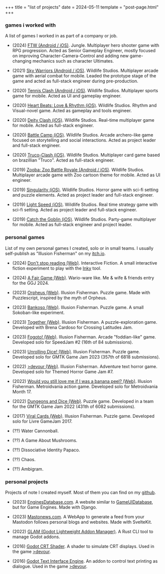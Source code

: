 +++
title = "list of projects"
date = 2024-05-11
template = "post-page.html"
+++

### games i worked with

A list of games I worked in as part of a company or job.

- (2024) [FTW (Android / iOS)](https://play.google.com/store/apps/details?id=com.jungle.development.ftw&hl=en_US&pli=1). Jungle. Multiplayer hero shooter game with RPG progression. Acted as Senior Gameplay Engineer, mostly focused on improving Character-Camera-Control and adding new game-changing mechanics such as character Ultimates.

- (2021) [Sky Warriors (Android / iOS)](https://apps.apple.com/us/app/sky-warriors-airplane-games/id1572323748). Wildlife Studios. Multiplayer arcade game with aerial combat for mobile. Leaded the prototype stage of the game and acted as full-stack engineer during pre-production.

- (2020) [Tennis Clash (Android / iOS)](https://apps.apple.com/app/id1346179411). Wildlife Studios. Multiplayer sports game for mobile. Acted as UI and gameplay engineer.

- (2020) [Heart Beats: Love & Rhythm (iOS)](https://apps.apple.com/app/id1505808518). Wildlife Studios. Rhythm and Visual-novel game. Acted as gameplay and tools engineer.

- (2020) [Deity Clash (iOS)](https://apps.apple.com/app/id1530685906). Wildlife Studios. Real-time multiplayer game for mobile. Acted as full-stack engineer.

- (2020) [Battle Camp (iOS)](https://apps.apple.com/app/id1542474850). Wildlife Studios. Arcade archero-like game focused on storytelling and social interactions. Acted as project leader and full-stack engineer.

- (2020) [Truco-Clash (iOS)](https://apps.apple.com/us/app/truco-clash/id1567974128). Wildlife Studios. Multiplayer card game based on brazillian "Truco". Acted as full-stack engineer.

- (2019) [Zooba: Zoo Battle Royale (Android / iOS)](https://apps.apple.com/app/id1459402952). Wildlife Studios. Multiplayer arcade game with Zoo cartoon theme for mobile. Acted as UI engineer.

- (2019) [Singularity (iOS)](https://apps.apple.com/app/id1457836626). Wildlife Studios. Horror game with sci-fi setting and puzzle elements. Acted as project leader and full-stack engineer.

- (2019) [Light Speed (iOS)](https://apps.apple.com/app/id1470280425). Wildlife Studios. Real time strategy game with sci-fi setting. Acted as project leader and full-stack engineer.

- (2019) [Catch the Goblin (iOS)](https://apps.apple.com/app/id1491073637). Wildlife Studios. Party-game multiplayer for mobile. Acted as full-stack engineer and project leader.

### personal games

List of my own personal games I created, solo or in small teams. I usually self-publish as "Illusion Fisherman" on my [itch.io](https://illusion-fisherman.itch.io/).

- (2024) [Don't stop reading (Web)](https://illusion-fisherman.itch.io/dont-stop-reading). Interactive Fiction. A small interactive fiction experiment to play with the [Inky](https://enginesdatabase.com/engine/inky/) tool.

- (2024) [A Fair Game (Web)](https://illusion-fisherman.itch.io/ggj-2024). Wario-ware like. Me & wife & friends entry for the GGJ 2024.

- (2023) [Orpheus (Web)](https://illusion-fisherman.itch.io/orpheus). Illusion Fisherman. Puzzle game. Made with Puzzlescript, inspired by the myth of Orpheus.

- (2023) [Bankoso (Web)](https://illusion-fisherman.itch.io/bankoso). Illusion Fisherman. Puzzle game. A small Sokoban-like experiment.

- (2023) [Together (Web)](https://illusion-fisherman.itch.io/together). Illusion Fisherman. A puzzle-exploration game. Developed with Brena Cardoso for Crossing Latitudes Jam.

- (2023) [Fogoto! (Web)](https://illusion-fisherman.itch.io/fogoto). Illusion Fisherman. Arcade "foddian-like" game. Developed solo for SpeedJam #2 (16th of 84 submissions).

- (2023) [Unrolling Dice! (Web)](https://illusion-fisherman.itch.io/unrolling-dice). Illusion Fisherman. Puzzle game. Developed solo for GMTK Game Jam 2023 (357th of 6818 submissions).

- (2022) [>devour (Web)](https://illusion-fisherman.itch.io/devour). Illusion Fisherman. Adventure text horror game. Developed solo for Themed Horror Game Jam #7.

- (2022) [Would you still love me if I was a banana peel? (Web)](https://illusion-fisherman.itch.io/would-you-still-love-me-if-i-was-a-banana-peel). Illusion Fisherman. Metroidvania action game. Developed solo for Metroidvania Month 17.

- (2022) [Dungeons and Dice (Web)](https://illusion-fisherman.itch.io/dungeonsanddice). Puzzle game. Developed in a team for the GMTK Game Jam 2022 (431th of 6082 submissions).

- (2017) [Viral Cards (Web)](https://illusion-fisherman.itch.io/viral-cards). Illusion Fisherman. Puzzle game. Developed solo for Livre GameJam 2017.

- (??) Water Cannonball.

- (??) A Game About Mushrooms.

- (??) Dissociative Identity Papaco.

- (??) Chaos.

- (??) Ambigram.

### personal projects

Projects of note I created myself. Most of them you can find on my [github](https://github.com/henriquelalves).

- (2023) [EnginesDatabase.com](https://enginesdatabase.com). A website similar to [GameUIDatabase](https://www.gameuidatabase.com), but for Game Engines. Made with Django.

- (2023) [Mastonews.com](https://mastonews.com). A WebApp to generate a feed from your Mastodon follows personal blogs and websites. Made with SvelteKit.

- (2022) [GLAM (Godot Lightweight Addon Manager)](https://github.com/henriquelalves/glam). A Rust CLI tool to manage Godot addons.

- (2016) [Godot CRT Shader](https://github.com/henriquelalves/SimpleGodotCRTShader). A shader to simulate CRT displays. Used in the game [>devour](https://illusion-fisherman.itch.io/devour).

- (2016) [Godot Text Interface Engine](https://github.com/henriquelalves/GodotTIE). An addon to control text printing as dialogue. Used in the game [>devour](https://illusion-fisherman.itch.io/devour).
